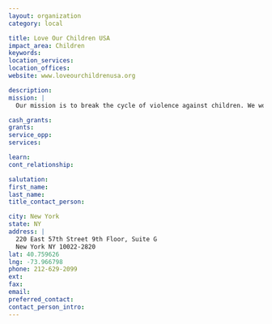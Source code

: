 ```yaml
---
layout: organization
category: local

title: Love Our Children USA
impact_area: Children
keywords: 
location_services: 
location_offices: 
website: www.loveourchildrenusa.org

description: 
mission: |
  Our mission is to break the cycle of violence against children. We work to eliminate behaviors that keep children from reaching their potential. We redefine parenting by promoting positive changes in parenting and family attitudes, along with behaviors and prevention strategies through public education. Love Our Children USA works to empower and support children, teens, parents and families through information, resources, advocacy and online youth mentoring.

cash_grants: 
grants: 
service_opp: 
services: 

learn: 
cont_relationship: 

salutation: 
first_name: 
last_name: 
title_contact_person: 

city: New York
state: NY
address: |
  220 East 57th Street 9th Floor, Suite G  
  New York NY 10022-2820
lat: 40.759626
lng: -73.966798
phone: 212-629-2099
ext: 
fax: 
email: 
preferred_contact: 
contact_person_intro: 
---
```

